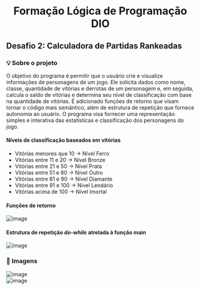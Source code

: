 # <p align="center">Formação Lógica de Programação DIO</p>

## Desafio 2: Calculadora de Partidas Rankeadas 

### 💡 Sobre o projeto
O objetivo do programa é permitir que o usuário crie e visualize informações de personagens de um jogo. Ele solicita dados como nome, classe, quantidade de vitórias e derrotas de um personagem e, em seguida, calcula o saldo de vitórias e determina seu nível de classificação com base na quantidade de vitórias. É adicionado funções de retorno que visam tornar o código mais semântico, além de estrutura de repetição que fornece autonomia ao usuário. O programa visa fornecer uma representação simples e interativa das estatísticas e classificação dos personagens do jogo. 

#### Níveis de classificação baseados em vitórias
- Vitórias menores que 10 -> Nível Ferro
- Vitórias entre 11 e 20 -> Nível Bronze
- Vitórias entre 21 e 50 -> Nível Prata
- Vitórias entre 51 e 80 -> Nível Outro
- Vitórias entre 81 e 90 -> Nível Diamante
- Vitórias entre 91 e 100 -> Nível Lendário
- Vitórias acima de 100 -> Nível Imortal

#### Funções de retorno
![image](https://github.com/gabriellydasi/Calculadora_PartidasRankeadas/assets/108135153/763e09e2-8d82-45ec-b8a6-5a47c2462488)

#### Estrutura de repetição *do-while* atrelada à função main
![image](https://github.com/gabriellydasi/Calculadora_PartidasRankeadas/assets/108135153/a7e8d1f7-48a8-483e-bb6f-c958e9a382dd)

### 📱 Imagens
![image](https://github.com/gabriellydasi/Calculadora_PartidasRankeadas/assets/108135153/c5ca0ca3-b4e4-4f84-8b4e-9c5ecd8f99e9)
<br> <!-- espaço -->
![image](https://github.com/gabriellydasi/Calculadora_PartidasRankeadas/assets/108135153/ed8909e7-76a4-436a-94d4-9dafd2bed007)








<br> <!-- espaço -->
<br> <!-- espaço -->


